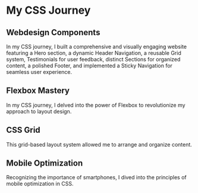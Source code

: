 # My CSS Journey

## Webdesign Components

In my CSS journey, I built a comprehensive and visually engaging website featuring a Hero section, a dynamic Header Navigation, a reusable Grid system, Testimonials for user feedback, distinct Sections for organized content, a polished Footer, and implemented a Sticky Navigation for seamless user experience.

## Flexbox Mastery

In my CSS journey, I delved into the power of Flexbox to revolutionize my approach to layout design.

## CSS Grid

This grid-based layout system allowed me to arrange and organize content.

## Mobile Optimization

Recognizing the importance of smartphones, I dived into the principles of mobile optimization in CSS.
